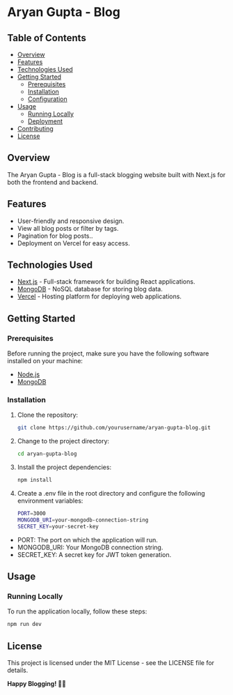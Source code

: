 # Aryan Gupta - Blog

## Table of Contents

- [Overview](#overview)
- [Features](#features)
- [Technologies Used](#technologies-used)
- [Getting Started](#getting-started)
  - [Prerequisites](#prerequisites)
  - [Installation](#installation)
  - [Configuration](#configuration)
- [Usage](#usage)
  - [Running Locally](#running-locally)
  - [Deployment](#deployment)
- [Contributing](#contributing)
- [License](#license)

## Overview

The Aryan Gupta - Blog is a full-stack blogging website built with Next.js for both the frontend and backend.

## Features

- User-friendly and responsive design.
- View all blog posts or filter by tags.
- Pagination for blog posts..
- Deployment on Vercel for easy access.

## Technologies Used

- [Next.js](https://nextjs.org/) - Full-stack framework for building React applications.
- [MongoDB](https://www.mongodb.com/) - NoSQL database for storing blog data.
- [Vercel](https://vercel.com/) - Hosting platform for deploying web applications.

## Getting Started

### Prerequisites

Before running the project, make sure you have the following software installed on your machine:

- [Node.js](https://nodejs.org/)
- [MongoDB](https://www.mongodb.com/)

### Installation

1. Clone the repository:

   ```bash
   git clone https://github.com/yourusername/aryan-gupta-blog.git
   ```
   
2. Change to the project directory:
   ```bash 
   cd aryan-gupta-blog
   ```
3. Install the project dependencies:
    ```bash 
   npm install
   ```
4. Create a .env file in the root directory and configure the following environment variables:
    ```bash 
    PORT=3000
    MONGODB_URI=your-mongodb-connection-string
    SECRET_KEY=your-secret-key
    ```
* PORT: The port on which the application will run.
* MONGODB_URI: Your MongoDB connection string.
* SECRET_KEY: A secret key for JWT token generation.

## Usage
### Running Locally
To run the application locally, follow these steps:
```bash 
npm run dev
```

## License
This project is licensed under the MIT License - see the LICENSE file for details.

**Happy Blogging! 📝🚀**